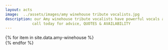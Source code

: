 ```yaml
---
layout: acts
image:  ../assets/images/amy winehouse tribute vocalists.jpg
description: our Amy winehouse tribute vocalists have powerful vocals and stunning costumes ensuring these acts are a big  hit wherever they perform. Amy winehouse had one of the most distinctive voices and style in the music industry. her sound is brought to life by the fabulous tributes artists here at scotbase.we take pride in being able to offer these as acts as completely professional shows including fully programmed lighting, professional backdrops,  and state of the art equipment, making these the perfect amy winehouse Tribute Acts to book for your venue. <hr>
            call today for advice, QUOTES & AVAILABILITY
---
```


<div class="row mt-4 mb-4">
  {% for item in site.data.amy-winehouse %}
    <div class="col-md-4 mb-5">
      <div class="card border-0 shadow h-100">
        <a href="/acts/{{ item.title | slugify }}">
          <img class="card-img-top" src="{{ item.image_src }}" alt="" />
        </a>
         <!-- <div class="card-body">
          <p class="card-text">{{ item.description }}</p>
        </div> -->
      </div>
    </div>
  {% endfor %}
</div>

